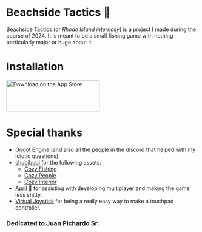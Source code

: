 # Beachside Tactics 🎣
Beachside Tactics (*or Rhode Island internally*) is a project I made during the course of 2024. It is meant to be a small fishing game with nothing particularly major or huge about it. 


# Installation
<a href="https://apps.apple.com/us/app/beachside-tactics/id6596775495?itscg=30200&itsct=apps_box_badge&mttnsubad=6596775495" style="display: inline-block;">
<img src="https://toolbox.marketingtools.apple.com/api/v2/badges/download-on-the-app-store/black/en-us?releaseDate=1723420800" alt="Download on the App Store" style="width: 246px; height: 82px; vertical-align: middle; object-fit: contain;" />
</a>

<br>

# Special thanks
- [Godot Engine](https://godotengine.org) (and also all the people in the discord that helped with my idiotic questions)
- [shubibubi](https://shubibubi.itch.io) for the following assets:
  - [Cozy Fishing](https://shubibubi.itch.io/cozy-fishing)
  - [Cozy People](https://shubibubi.itch.io/cozy-people)
  - [Cozy Interior](https://shubibubi.itch.io/cozy-interior)
- [April](https://aprl.moe) 💜 for assisting with developing multiplayer and making the game less shitty.
- [Virtual Joystick](https://github.com/MarcoFazioRandom/Virtual-Joystick-Godot) for being a really easy way to make a touchpad controller.

### Dedicated to Juan Pichardo Sr.
